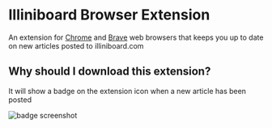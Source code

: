 # Illiniboard Browser Extension

An extension for [Chrome](https://www.google.com/chrome/) and [Brave](https://brave.com/) web browsers that keeps you up to date on new articles posted to illiniboard.com

## Why should I download this extension?

It will show a badge on the extension icon when a new article has been posted

![badge screenshot](https://github.com/burke1791/illiniboard-extension/screenshots/ib_badge_sc.png)

